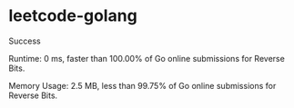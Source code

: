 # leetcode-golang

Success

Runtime: 0 ms, faster than 100.00% of Go online submissions for Reverse Bits.

Memory Usage: 2.5 MB, less than 99.75% of Go online submissions for Reverse Bits.
